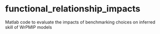 # functional_relationship_impacts
Matlab code to evaluate the impacts of benchmarking choices on inferred skill of WrPMIP models
